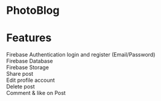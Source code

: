 # PhotoBlog
# Features
Firebase Authentication login and register (Email/Password) <br>
Firebase Database <br>
Firebase Storage <br>
Share post <br>
Edit profile account <br>
Delete post <br>
Comment & like on Post <br>
